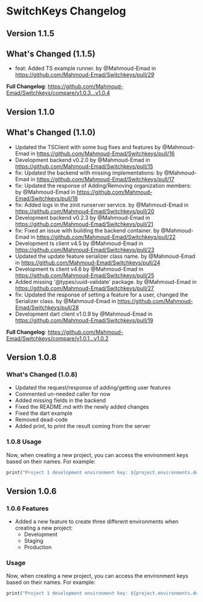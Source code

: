 # SwitchKeys Changelog

## Version 1.1.5

## What's Changed (1.1.5)

* feat: Added TS example runner. by @Mahmoud-Emad in <https://github.com/Mahmoud-Emad/Switchkeys/pull/29>

**Full Changelog**: <https://github.com/Mahmoud-Emad/Switchkeys/compare/v1.0.3...v1.0.4>

## Version 1.1.0

## What's Changed (1.1.0)

* Updated the TSClient with some bug fixes and features by @Mahmoud-Emad in <https://github.com/Mahmoud-Emad/Switchkeys/pull/16>
* Development backend v0.2.0 by @Mahmoud-Emad in <https://github.com/Mahmoud-Emad/Switchkeys/pull/15>
* fix: Updated the backend with missing implementations: by @Mahmoud-Emad in <https://github.com/Mahmoud-Emad/Switchkeys/pull/17>
* fix: Updated the response of Adding/Removing organization members: by @Mahmoud-Emad in <https://github.com/Mahmoud-Emad/Switchkeys/pull/18>
* fix: Added logs in the zinit runserver service. by @Mahmoud-Emad in <https://github.com/Mahmoud-Emad/Switchkeys/pull/20>
* Development backend v0.2.3 by @Mahmoud-Emad in <https://github.com/Mahmoud-Emad/Switchkeys/pull/21>
* fix: Fixed an issue with building the backend container. by @Mahmoud-Emad in <https://github.com/Mahmoud-Emad/Switchkeys/pull/22>
* Development ts client v4.5 by @Mahmoud-Emad in <https://github.com/Mahmoud-Emad/Switchkeys/pull/23>
* Updated the update feature serializer class name. by @Mahmoud-Emad in <https://github.com/Mahmoud-Emad/Switchkeys/pull/24>
* Development ts client v4.6 by @Mahmoud-Emad in <https://github.com/Mahmoud-Emad/Switchkeys/pull/25>
* Added missing '@types/uuid-validate' package. by @Mahmoud-Emad in <https://github.com/Mahmoud-Emad/Switchkeys/pull/27>
* fix: Updated the response of setting a feature for a user, changed the Serializer class. by @Mahmoud-Emad in <https://github.com/Mahmoud-Emad/Switchkeys/pull/28>
* Development dart client v1.0.9 by @Mahmoud-Emad in <https://github.com/Mahmoud-Emad/Switchkeys/pull/19>

**Full Changelog**: <https://github.com/Mahmoud-Emad/Switchkeys/compare/v1.0.1...v1.0.2>

## Version 1.0.8

### What's Changed (1.0.8)

* Updated the request/response of adding/getting user features
* Commented un-needed caller for now
* Added missing fields in the backend
* Fixed the README.md with the newly added changes
* Fixed the dart example
* Removed dead-code
* Added print, to print the result coming from the server

### 1.0.8 Usage

Now, when creating a new project, you can access the environment keys based on their names. For example:

```dart
print("Project 1 development environment key: ${project.environments.development.environmentKey}.");
```

## Version 1.0.6

### 1.0.6 Features

* Added a new feature to create three different environments when creating a new project:
  * Development
  * Staging
  * Production

### Usage

Now, when creating a new project, you can access the environment keys based on their names. For example:

```dart
print("Project 1 development environment key: ${project.environments.development.environmentKey}.");
```
